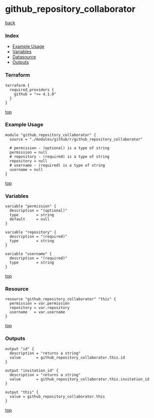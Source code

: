# github_repository_collaborator

[back](../github.md)

### Index

- [Example Usage](#example-usage)
- [Variables](#variables)
- [Datasource](#datasource)
- [Outputs](#outputs)

### Terraform

```hcl
terraform {
  required_providers {
    github = ">= 4.1.0"
  }
}
```

[top](#index)

### Example Usage

```hcl
module "github_repository_collaborator" {
  source = "./modules/github/r/github_repository_collaborator"

  # permission - (optional) is a type of string
  permission = null
  # repository - (required) is a type of string
  repository = null
  # username - (required) is a type of string
  username = null
}
```

[top](#index)

### Variables

```hcl
variable "permission" {
  description = "(optional)"
  type        = string
  default     = null
}

variable "repository" {
  description = "(required)"
  type        = string
}

variable "username" {
  description = "(required)"
  type        = string
}
```

[top](#index)

### Resource

```hcl
resource "github_repository_collaborator" "this" {
  permission = var.permission
  repository = var.repository
  username   = var.username
}
```

[top](#index)

### Outputs

```hcl
output "id" {
  description = "returns a string"
  value       = github_repository_collaborator.this.id
}

output "invitation_id" {
  description = "returns a string"
  value       = github_repository_collaborator.this.invitation_id
}

output "this" {
  value = github_repository_collaborator.this
}
```

[top](#index)